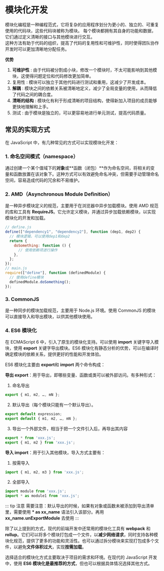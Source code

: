 # 模块化开发

模块化编程是一种编程范式，它将复杂的应用程序划分为更小的、独立的、可重复使用的代码块，这些代码块被称为模块。
每个模块都拥有其自身的功能和数据，它们通过定义清晰的接口与其他模块进行交互。  
这种方法有助于代码的组织，提高了代码的复用性和可维护性，同时使得团队协作开发时可以更加清晰地分配任务。

**优势**

1.  **可维护性** : 由于代码被分割成小块，修改一个模块时，不太可能影响到其他模块，这使得问题定位和代码修改更加简单。
2.  复用性 : 模块可以独立于其他代码进行测试和重用，这减少了开发成本。
3.  **解耦** : 模块之间的依赖关系被清晰地定义，减少了全局变量的使用，从而降低了代码之间的耦合度。
4.  **清晰的结构** : 模块化有利于形成清晰的项目结构，使得新加入项目的成员能够更快地理解和上手。
5.  测试 : 由于模块是独立的，可以更容易地进行单元测试，提高代码质量。

## 常见的实现方式

在 JavaScript 中，有几种常见的方式可以实现模块化开发：

### 1. 命名空间模式（namespace）

通过创建一个某个值域下的**对象**或**函数（闭包）**作为命名空间，将相关的变量和函数放置在该对象下。这种方式可以有效避免命名冲突，但需要手动管理命名空间，容易造成代码的冗余和不易维护。

### 2. **AMD（Asynchronous Module Definition）**

是一种异步模块定义的规范，主要用于在浏览器中异步加载模块。使用 AMD 规范的库和工具有 **RequireJS**。它允许定义模块，并通过异步加载依赖模块，以实现模块化的开发和加载。

```js
// define.js
define(["dependency1", "dependency2"], function (dep1, dep2) {
  // 模块逻辑，可以使用dep1和dep2
  return {
    doSomething: function () {
      // 使用依赖项进行操作
    },
  };
});
// main.js
require(["define"], function (definedModule) {
  // 使用define模块
  definedModule.doSomething();
});
```

### 3. **CommonJS**

是一种同步的模块加载规范，主要用于 Node.js 环境。使用 CommonJS 的模块可以直接导入和导出模块，以供其他模块使用。

### 4. **ES6 模块化**

在 ECMAScript 6 中，引入了原生的模块化支持。可以使用 **import** 关键字导入模块，使用 **export** 关键字导出模块。ES6 模块化有静态分析的优势，可以在编译时确定模块的依赖关系，提供更好的性能和开发体验。

ES6 模块化主要由 **export**和 **import** 两个命令构成：

**导出 export**：用于导出，即哪些变量、函数或类可以被外部访问。有多种形式：

1. 命名导出

```js
export { m1, m2, …, mN };
```

2. 默认导出（每个模块只能有一个默认导出）。

```js
export default expression;
export default { m1, m2, …, mN };
```

3. 导出一个外部文件，相当于把一个文件引入后，再导出其内容

```js
export * from 'xxx.js';
export { m1, m2 } from 'xxx.js';
```

**导入 import**：用于引入其他模块，导入方式主要有：

1. 按需导入

```js
import { m1, m2, m3 } from 'xxx.js';
```

2. 全部导入

```js
import module from 'xxx.js';
import * as module1 from 'xxx.js';
```
::: tip 注意
需要注意：默认导出的时候，如果有对象或函数未被添加到导出清单里，需要使用 **\* as xx_name** 语法引入该部分。再用 **xx_name.unExportModule** 去使用
:::

除了以上提到的方式，现代的前端开发中还常用的模块化工具有 **webpack** 和 **rollup**。它们可以将多个模块打包成一个文件，以**减少网络请求**，同时支持各种模块化规范，提供了更多的功能和灵活性。也可以通过拆分模块来实现打包成多个文件，以避免**文件体积过大**，实现**按需加载**。

选择适合的模块化方式主要取决于项目的需求和环境。在现代的 JavaScript 开发中，使用 **ES6 模块化是最推荐的方式**，但也可以根据具体情况选择其他方式。
